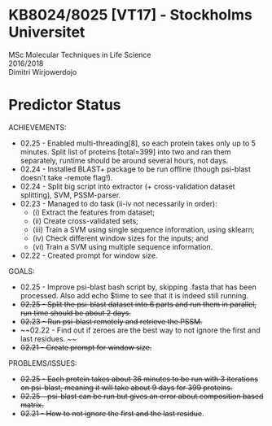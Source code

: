 # KB8024/8025 [VT17] - Stockholms Universitet
MSc Molecular Techniques in Life Science <br>
2016/2018 <br>
Dimitri Wirjowerdojo<br>

# Predictor Status
ACHIEVEMENTS:
* 02.25 - Enabled multi-threading[8], so each protein takes only up to 5 minutes. Split list of proteins [total=399] into two and ran them separately, runtime should be around several hours, not days.
* 02.24 - Installed BLAST+ package to be run offline (though psi-blast doesn't take -remote flag!).
* 02.24 - Split big script into extractor (+ cross-validation dataset splitting), SVM, PSSM-parser.
* 02.23 - Managed to do task (ii-iv not necessarily in order):
  * (i) Extract the features from dataset;
  * (ii) Create cross-validated sets;
  * (iii) Train a SVM using single sequence information, using sklearn;
  * (iv) Check different window sizes for the inputs; and
  * (vi) Train a SVM using multiple sequence information.
* 02.22 - Created prompt for window size.

GOALS:
* 02.25 - Improve psi-blast bash script by, skipping .fasta that has been processed. Also add echo $time to see that it is indeed still running.
* ~~02.25 - Split the psi-blast dataset into 6 parts and run them in parallel, run time should be about 2 days.~~
* ~~02.23 - Run psi-blast remotely and retrieve the PSSM.~~
* ~~02.22 - Find out if zeroes are the best way to not ignore the first and last residues. ~~<br>
* ~~02.21 - Create prompt for window size.~~ <br>

PROBLEMS/ISSUES:
* ~~02.25 - Each protein takes about 36 minutes to be run with 3 iterations on psi-blast, meaning it will take about 9 days for 399 proteins.~~
* ~~02.25 - psi-blast can be run but gives an error about composition based matrix.~~
* ~~02.21 - How to not ignore the first and the last residue~~.
